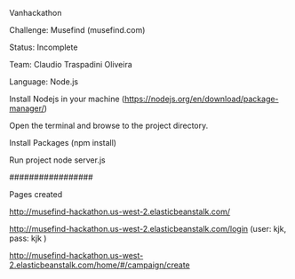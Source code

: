 Vanhackathon

Challenge: Musefind (musefind.com)

Status: Incomplete

Team: Claudio Traspadini Oliveira

Language: Node.js



Install Nodejs in your machine (https://nodejs.org/en/download/package-manager/)

Open the terminal and browse to the project directory.

Install Packages (npm install)

Run project node server.js

#################

Pages created

http://musefind-hackathon.us-west-2.elasticbeanstalk.com/

http://musefind-hackathon.us-west-2.elasticbeanstalk.com/login (user: kjk, pass: kjk )

http://musefind-hackathon.us-west-2.elasticbeanstalk.com/home/#/campaign/create